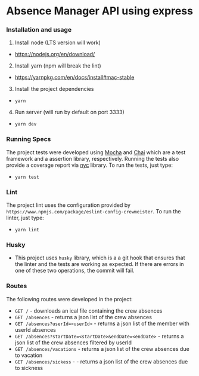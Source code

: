 # Absence Manager API using express

### Installation and usage

1. Install node (LTS version will work)

  - https://nodejs.org/en/download/

2. Install yarn (npm will break the lint)

  - https://yarnpkg.com/en/docs/install#mac-stable

3. Install the project dependencies

  - `yarn`

4. Run server (will run by default on port 3333)

  - `yarn dev`

### Running Specs

The project tests were developed using [Mocha](https://mochajs.org/) and [Chai](https://www.chaijs.com/) which are a test framework and a assertion library, respectively. Running the tests also provide a coverage report via [nyc](https://github.com/istanbuljs/nyc) library. To run the tests, just type:

   - `yarn test`

### Lint

The project lint uses the configuration provided by `https://www.npmjs.com/package/eslint-config-crewmeister`. To run the linter, just type:

  - `yarn lint`

### Husky

  - This project uses `husky` library, which is a a git hook that ensures that the linter and the tests are working as expected. If there are errors in one of these two operations, the commit will fail.

### Routes

The following routes were developed in the project:

  - `GET /` - downloads an ical file containing the crew absences
  - `GET /absences` - returns a json list of the crew absences
  - `GET /absences?userId=<userId>` - returns a json list of the member with userId absences
  - `GET /absences?startDate=<startDate>&endDate=<endDate>` - returns a json list of the crew absences filtered by userId
  - `GET /absences/vacations` - returns a json list of the crew absences due to vacation
  - `GET /absences/sickess` - - returns a json list of the crew absences due to sickness


